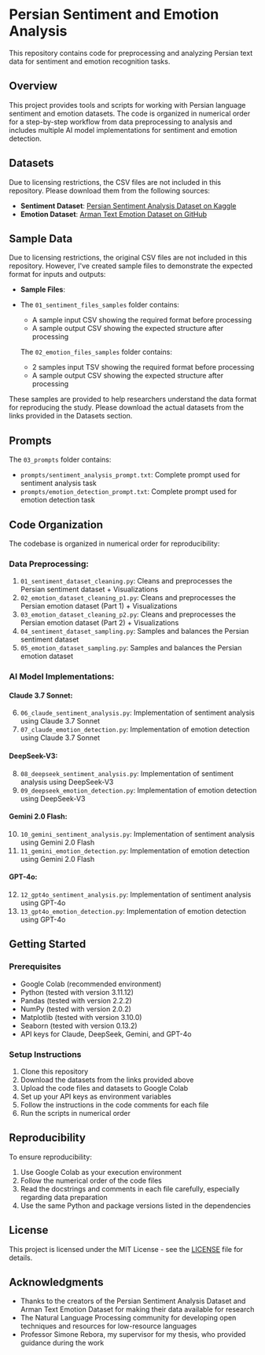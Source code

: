 # Persian Sentiment and Emotion Analysis
This repository contains code for preprocessing and analyzing Persian text data for sentiment and emotion recognition tasks.

## Overview
This project provides tools and scripts for working with Persian language sentiment and emotion datasets. The code is organized in numerical order for a step-by-step workflow from data preprocessing to analysis and includes multiple AI model implementations for sentiment and emotion detection.

## Datasets
Due to licensing restrictions, the CSV files are not included in this repository. Please download them from the following sources:
- **Sentiment Dataset**: [Persian Sentiment Analysis Dataset on Kaggle](https://www.kaggle.com/datasets/instatext/persian-sentiment-analysis-dataset)
- **Emotion Dataset**: [Arman Text Emotion Dataset on GitHub](https://github.com/Arman-Rayan-Sharif/arman-text-emotion)

## Sample Data
Due to licensing restrictions, the original CSV files are not included in this repository. However, I've created sample files to demonstrate the expected format for inputs and outputs:
- **Sample Files**:
- The `01_sentiment_files_samples` folder contains:
  - A sample input CSV showing the required format before processing
  - A sample output CSV showing the expected structure after processing
    
  The `02_emotion_files_samples` folder contains:
  - 2 samples input TSV showing the required format before processing
  - A sample output CSV showing the expected structure after processing
  
These samples are provided to help researchers understand the data format for reproducing the study. Please download the actual datasets from the links provided in the Datasets section.

## Prompts
The `03_prompts` folder contains:
- `prompts/sentiment_analysis_prompt.txt`: Complete prompt used for sentiment analysis task
- `prompts/emotion_detection_prompt.txt`: Complete prompt used for emotion detection task

## Code Organization
The codebase is organized in numerical order for reproducibility:

### Data Preprocessing:
1. `01_sentiment_dataset_cleaning.py`: Cleans and preprocesses the Persian sentiment dataset + Visualizations
2. `02_emotion_dataset_cleaning_p1.py`: Cleans and preprocesses the Persian emotion dataset (Part 1) + Visualizations
3. `03_emotion_dataset_cleaning_p2.py`: Cleans and preprocesses the Persian emotion dataset (Part 2) + Visualizations
4. `04_sentiment_dataset_sampling.py`: Samples and balances the Persian sentiment dataset
5. `05_emotion_dataset_sampling.py`: Samples and balances the Persian emotion dataset

### AI Model Implementations:

#### Claude 3.7 Sonnet:
6. `06_claude_sentiment_analysis.py`: Implementation of sentiment analysis using Claude 3.7 Sonnet
7. `07_claude_emotion_detection.py`: Implementation of emotion detection using Claude 3.7 Sonnet

#### DeepSeek-V3:
8. `08_deepseek_sentiment_analysis.py`: Implementation of sentiment analysis using DeepSeek-V3
9. `09_deepseek_emotion_detection.py`: Implementation of emotion detection using DeepSeek-V3

#### Gemini 2.0 Flash:
10. `10_gemini_sentiment_analysis.py`: Implementation of sentiment analysis using Gemini 2.0 Flash
11. `11_gemini_emotion_detection.py`: Implementation of emotion detection using Gemini 2.0 Flash

#### GPT-4o:
12. `12_gpt4o_sentiment_analysis.py`: Implementation of sentiment analysis using GPT-4o
13. `13_gpt4o_emotion_detection.py`: Implementation of emotion detection using GPT-4o

## Getting Started
### Prerequisites
- Google Colab (recommended environment)
- Python (tested with version 3.11.12)
- Pandas (tested with version 2.2.2)
- NumPy (tested with version 2.0.2)
- Matplotlib (tested with version 3.10.0)
- Seaborn (tested with version 0.13.2)
- API keys for Claude, DeepSeek, Gemini, and GPT-4o

### Setup Instructions
1. Clone this repository
2. Download the datasets from the links provided above
3. Upload the code files and datasets to Google Colab
4. Set up your API keys as environment variables
5. Follow the instructions in the code comments for each file
6. Run the scripts in numerical order

## Reproducibility
To ensure reproducibility:
1. Use Google Colab as your execution environment
2. Follow the numerical order of the code files
3. Read the docstrings and comments in each file carefully, especially regarding data preparation
4. Use the same Python and package versions listed in the dependencies

## License
This project is licensed under the MIT License - see the [LICENSE](LICENSE) file for details.

## Acknowledgments
- Thanks to the creators of the Persian Sentiment Analysis Dataset and Arman Text Emotion Dataset for making their data available for research
- The Natural Language Processing community for developing open techniques and resources for low-resource languages
- Professor Simone Rebora, my supervisor for my thesis, who provided guidance during the work
